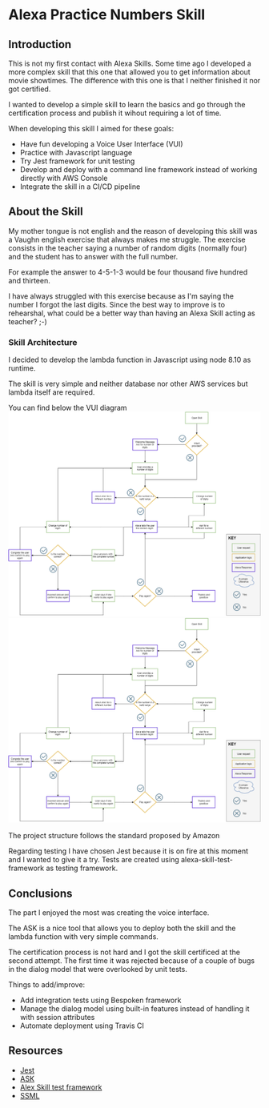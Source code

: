 # Alexa Practice Numbers Skill

## Introduction

This is not my first contact with Alexa Skills. Some time ago I developed a more complex skill that this one that allowed you to get information about movie showtimes. The difference with this one is that I neither finished it nor got certified.

I wanted to develop a simple skill to learn the basics and go through the certification process and publish it wihout requiring a lot of time.

When developing this skill I aimed for these goals:

* Have fun developing a Voice User Interface (VUI)
* Practice with Javascript language
* Try Jest framework for unit testing
* Develop and deploy with a command line framework instead of working directly with AWS Console
* Integrate the skill in a CI/CD pipeline

## About the Skill

My mother tongue is not english and the reason of developing this skill was a Vaughn english exercise that always makes me struggle. The exercise consists in the teacher saying a number of random digits (normally four) and the student has to answer with the full number.

For example the answer to 4-5-1-3 would be four thousand five hundred and thirteen.

I have always struggled with this exercise because as I'm saying the number I forgot the last digits. Since the best way to improve is to rehearshal, what could be a better way than having an Alexa Skill acting as teacher? ;-)

### Skill Architecture

I decided to develop the lambda function in Javascript using node 8.10 as runtime.

The skill is very simple and neither database nor other AWS services but lambda itself are required.

You can find below the VUI diagram
<kbd><img src="https://github.com/sergiosamu/skill-numbers/blob/master/images/VUI.png" /></kbd>
![VUI](images/VUI.png)

The project structure follows the standard proposed by Amazon

Regarding testing I have chosen Jest because it is on fire at this moment and I wanted to give it a try. Tests are created using alexa-skill-test-framework as testing framework.

## Conclusions

The part I enjoyed the most was creating the voice interface.

The ASK is a nice tool that allows you to deploy both the skill and the lambda function with very simple commands.

The certification process is not hard and I got the skill certificed at the second attempt. The first time it was rejected because of a couple of bugs in the dialog model that were overlooked by unit tests.

Things to add/improve:

* Add integration tests using Bespoken framework
* Manage the dialog model using built-in features instead of handling it with session attributes
* Automate deployment using Travis CI

## Resources

* [Jest](https://jestjs.io/)
* [ASK](https://developer.amazon.com/en-US/alexa/alexa-skills-kit)
* [Alex Skill test framework](https://github.com/BrianMacIntosh/alexa-skill-test-framework)
* [SSML](https://developer.amazon.com/es/docs/custom-skills/speech-synthesis-markup-language-ssml-reference.html)
